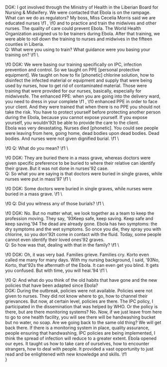 DGK: I got involved through the Ministry of Health in the Liberian Board for Nursing & Midwifery. We were contacted that Ebola is on the rampage. What can we do as regulators? My boss, Miss Cecelia Morris said we are educated nurses
\f1 ,
\f0  and to practice and train the midwives and other nurses. The quality of care could prevent Ebola. The World Health Organization assigned us to be trainers during Ebola.  After that training, we were able to roll down the training to nurses and midwives in the fifteen counties in Liberia.\
Q: What were you using to train?  What guidance were you basing your training on?
\f1 \

\f0 DGK: We were basing our training specifically on IPC, infection prevention and control. So we taught on PPE [personal protective equipment]. We taught on how to fix [phonetic] chlorine solution, how to disinfect the infected material or equipment and supply that were being used by nurses, how to get rid of contaminated material. Those were training that were provided for our nurses, basically, especially for midwivesfe. The enhanced PPE: when you are going into the delivery ward, you need to dress in your complete
\f1 ,
\f0  enhanced PPE in order to face your client. And they were trained that when there is no PPE you should not take the risk. You have to protect yourself before protecting another person during the Ebola, because you cannot expose yourself. If you expose yourself, you wouldn\'92t be able to provide the care to the client.\
Ebola was very devastating. Nurses died [phonetic]. You could see people were leaving from here, going home, dead bodies upon dead bodies. Dead bodies. And nurses were not given dignified burial.
\f1 \

\f0 Q: What do you mean?
\f1 \

\f0 DGK: They are buried there in a mass grave, whereas doctors were given specific preference to be buried to where their relative can identify their grave. But it was not done in nurses\'92 case.\
Q: So what you are saying is that doctors were buried in single graves, while nurses were put in mass\'97
\f1 \

\f0 DGK: Some doctors were buried in single graves, while nurses were buried in a mass grave.
\f1 \

\f0 Q: Did you witness any of those burials?
\f1 \

\f0 DGK: No. But no matter what, we look together as a team to keep the profession moving. They say, \'93Keep safe, keep saving. Keep safe and keep saving.\'94 The dead are already gone. Ebola has two symptoms: the dry symptoms and the wet symptoms. So once you die, they spray you with chlorine, so you don\'92t come in contact with the fluid. Today, some people cannot even identify their loved ones\'92 graves.\
Q: So how was that, dealing with that in the family?
\f1 \

\f0 DGK: Oh, it was very bad. Families grieve. Families cry. Korto even called me many for many days.  With my nursing background, I said, \'93No, Korto, that\'92s the aftermath of the Ebola. It can even get you blind. It gets you confused. But with time, you will heal.\'94
\f1 \

\f0 Q: And what do you think of the old habits that have gone and the new policies that have been adapted since Ebola?\
DGK: During the outbreak, policies were not available. Policies were not given to nurses. They did not know where to go, how to channel their grievances. But now, at certain level, policies are there. The IPC policy, I participated in the dissemination that was helped by WHO. Or the policy is there, but are there monitoring systems? No. Now, if we just leave from here to go to one health facility, you will see there will be handwashing bucket but no water, no soap. Are we going back to the same old thing? We will get back there. If there is a monitoring system in place, quality assurance, people ensuring that handwashing, IPC policies are being implemented, I think the spread of infection will reduce to a greater extent. Ebola opened our eyes. It taught us how to take care of ourselves, how to encounter strangers, how to deal with people. It provided a vast opportunity to just read and be enlightened with new knowledge and skills.
\f1 \
}

